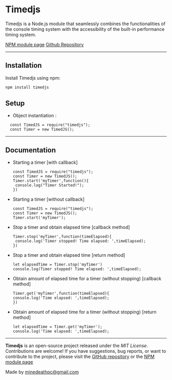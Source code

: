 # Timedjs

Timedjs is a Node.js module that seamlessly combines the functionalities of the console timing system with the accessibility of the built-in performance timing system.

[NPM module page](https://www.npmjs.com/package/timedjs)
[Github Repository](https://github.com/MineDeathPC/Timedjs.git) 

---
## Installation

Install Timedjs using npm:

```bash
npm install timedjs
```

## Setup
 - Object instantiation :
 ```
   const TimedJS = require("timedjs");
   const Timer = new TimedJS();
   ```

---
## Documentation
 - Starting a timer [with callback]
   ```
   const TimedJS = require("timedjs");
   const Timer = new TimedJS();
   Timer.start('myTimer',function(){
	console.log("Timer Started!");
   })
   ```
 - Starting a timer [without callback]
   ```
   const TimedJS = require("timedjs");
   const Timer = new TimedJS();
   Timer.start('myTimer');
   ```
   
 - Stop a timer and obtain elapsed time [callback method]
   ```
   Timer.stop('myTimer',function(timeElapsed){
	console.log('Timer stopped! Time elapsed: ',timeElapsed);
   })
   ```
   
 - Stop a timer and obtain elapsed time [return method]
   ```
   let elapsedTime = Timer.stop('myTimer')
   console.log(Timer stopped! Time elapsed: ',timeElapsed);
   ```
   
 - Obtain amount of elapsed time for a timer (without stopping) [callback method]
	```
	Timer.get('myTimer',function(timeElapsed){
	console.log('Time elapsed: ',timeElapsed);
   })
   ```
   
 - Obtain amount of elapsed time for a timer (without stopping) [return method]
	```
	let elapsedTime = Timer.get('myTimer');
	console.log('Time elapsed: ',timeElapsed);
   ```

---
**Timedjs** is an open-source project released under the _MIT License_. Contributions are welcome! If you have suggestions, bug reports, or want to contribute to the project, please visit the [GitHub repository](https://github.com/MineDeathPC/Timedjs.git) or the [NPM module page](https://www.npmjs.com/package/timedjs) 

Made by minedeathpc@gmail.com